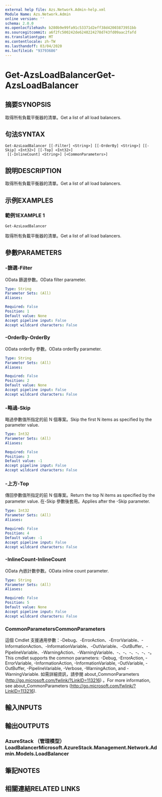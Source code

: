 ```yaml
---
external help file: Azs.Network.Admin-help.xml
Module Name: Azs.Network.Admin
online version: ''
schema: 2.0.0
ms.openlocfilehash: b280b9e99fa91c53371d2eff38d42003873951bb
ms.sourcegitcommit: a6f2fc500242de6248224278d743fd09aac2fafd
ms.translationtype: MT
ms.contentlocale: zh-TW
ms.lasthandoff: 03/04/2020
ms.locfileid: "93793686"
---
```

# <span data-ttu-id="75b15-101">Get-AzsLoadBalancer</span><span class="sxs-lookup"><span data-stu-id="75b15-101">Get-AzsLoadBalancer</span></span>

## <span data-ttu-id="75b15-102">摘要</span><span class="sxs-lookup"><span data-stu-id="75b15-102">SYNOPSIS</span></span>
<span data-ttu-id="75b15-103">取得所有負載平衡器的清單。</span><span class="sxs-lookup"><span data-stu-id="75b15-103">Get a list of all load balancers.</span></span>

## <span data-ttu-id="75b15-104">句法</span><span class="sxs-lookup"><span data-stu-id="75b15-104">SYNTAX</span></span>

```
Get-AzsLoadBalancer [[-Filter] <String>] [[-OrderBy] <String>] [[-Skip] <Int32>] [[-Top] <Int32>]
 [[-InlineCount] <String>] [<CommonParameters>]
```

## <span data-ttu-id="75b15-105">說明</span><span class="sxs-lookup"><span data-stu-id="75b15-105">DESCRIPTION</span></span>
<span data-ttu-id="75b15-106">取得所有負載平衡器的清單。</span><span class="sxs-lookup"><span data-stu-id="75b15-106">Get a list of all load balancers.</span></span>

## <span data-ttu-id="75b15-107">示例</span><span class="sxs-lookup"><span data-stu-id="75b15-107">EXAMPLES</span></span>

### <span data-ttu-id="75b15-108">範例1</span><span class="sxs-lookup"><span data-stu-id="75b15-108">EXAMPLE 1</span></span>
```
Get-AzsLoadBalancer
```

<span data-ttu-id="75b15-109">取得所有負載平衡器的清單。</span><span class="sxs-lookup"><span data-stu-id="75b15-109">Get a list of all load balancers.</span></span>

## <span data-ttu-id="75b15-110">參數</span><span class="sxs-lookup"><span data-stu-id="75b15-110">PARAMETERS</span></span>

### <span data-ttu-id="75b15-111">-篩選</span><span class="sxs-lookup"><span data-stu-id="75b15-111">-Filter</span></span>
<span data-ttu-id="75b15-112">OData 篩選參數。</span><span class="sxs-lookup"><span data-stu-id="75b15-112">OData filter parameter.</span></span>

```yaml
Type: String
Parameter Sets: (All)
Aliases:

Required: False
Position: 1
Default value: None
Accept pipeline input: False
Accept wildcard characters: False
```

### <span data-ttu-id="75b15-113">-OrderBy</span><span class="sxs-lookup"><span data-stu-id="75b15-113">-OrderBy</span></span>
<span data-ttu-id="75b15-114">OData orderBy 參數。</span><span class="sxs-lookup"><span data-stu-id="75b15-114">OData orderBy parameter.</span></span>

```yaml
Type: String
Parameter Sets: (All)
Aliases:

Required: False
Position: 2
Default value: None
Accept pipeline input: False
Accept wildcard characters: False
```

### <span data-ttu-id="75b15-115">-略過</span><span class="sxs-lookup"><span data-stu-id="75b15-115">-Skip</span></span>
<span data-ttu-id="75b15-116">略過參數值所指定的前 N 個專案。</span><span class="sxs-lookup"><span data-stu-id="75b15-116">Skip the first N items as specified by the parameter value.</span></span>

```yaml
Type: Int32
Parameter Sets: (All)
Aliases:

Required: False
Position: 3
Default value: -1
Accept pipeline input: False
Accept wildcard characters: False
```

### <span data-ttu-id="75b15-117">-上方</span><span class="sxs-lookup"><span data-stu-id="75b15-117">-Top</span></span>
<span data-ttu-id="75b15-118">傳回參數值所指定的前 N 個專案。</span><span class="sxs-lookup"><span data-stu-id="75b15-118">Return the top N items as specified by the parameter value.</span></span>
<span data-ttu-id="75b15-119">在-Skip 參數後套用。</span><span class="sxs-lookup"><span data-stu-id="75b15-119">Applies after the -Skip parameter.</span></span>

```yaml
Type: Int32
Parameter Sets: (All)
Aliases:

Required: False
Position: 4
Default value: -1
Accept pipeline input: False
Accept wildcard characters: False
```

### <span data-ttu-id="75b15-120">-InlineCount</span><span class="sxs-lookup"><span data-stu-id="75b15-120">-InlineCount</span></span>
<span data-ttu-id="75b15-121">OData 內嵌計數參數。</span><span class="sxs-lookup"><span data-stu-id="75b15-121">OData inline count parameter.</span></span>

```yaml
Type: String
Parameter Sets: (All)
Aliases:

Required: False
Position: 5
Default value: None
Accept pipeline input: False
Accept wildcard characters: False
```

### <span data-ttu-id="75b15-122">CommonParameters</span><span class="sxs-lookup"><span data-stu-id="75b15-122">CommonParameters</span></span>
<span data-ttu-id="75b15-123">這個 Cmdlet 支援通用參數：-Debug、-ErrorAction、-ErrorVariable、-InformationAction、-InformationVariable、-OutVariable、-OutBuffer、-PipelineVariable、-WarningAction、-WarningVariable、-、-、-、-、-、-。</span><span class="sxs-lookup"><span data-stu-id="75b15-123">This cmdlet supports the common parameters: -Debug, -ErrorAction, -ErrorVariable, -InformationAction, -InformationVariable, -OutVariable, -OutBuffer, -PipelineVariable, -Verbose, -WarningAction, and -WarningVariable.</span></span> <span data-ttu-id="75b15-124">如需詳細資訊，請參閱 about_CommonParameters (http://go.microsoft.com/fwlink/?LinkID=113216) 。</span><span class="sxs-lookup"><span data-stu-id="75b15-124">For more information, see about_CommonParameters (http://go.microsoft.com/fwlink/?LinkID=113216).</span></span>

## <span data-ttu-id="75b15-125">輸入</span><span class="sxs-lookup"><span data-stu-id="75b15-125">INPUTS</span></span>

## <span data-ttu-id="75b15-126">輸出</span><span class="sxs-lookup"><span data-stu-id="75b15-126">OUTPUTS</span></span>

### <span data-ttu-id="75b15-127">AzureStack （管理模型） LoadBalancer</span><span class="sxs-lookup"><span data-stu-id="75b15-127">Microsoft.AzureStack.Management.Network.Admin.Models.LoadBalancer</span></span>

## <span data-ttu-id="75b15-128">筆記</span><span class="sxs-lookup"><span data-stu-id="75b15-128">NOTES</span></span>

## <span data-ttu-id="75b15-129">相關連結</span><span class="sxs-lookup"><span data-stu-id="75b15-129">RELATED LINKS</span></span>
